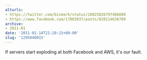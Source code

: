 ```yaml
---
alturls:
- https://twitter.com/bismark/status/26025826797486080
- https://www.facebook.com/17803937/posts/820114636709
archive:
- 2011-01
date: '2011-01-14T21:20:15+00:00'
slug: '1295040015'
---
```


If servers start exploding at both Facebook and AWS, it's our fault.

